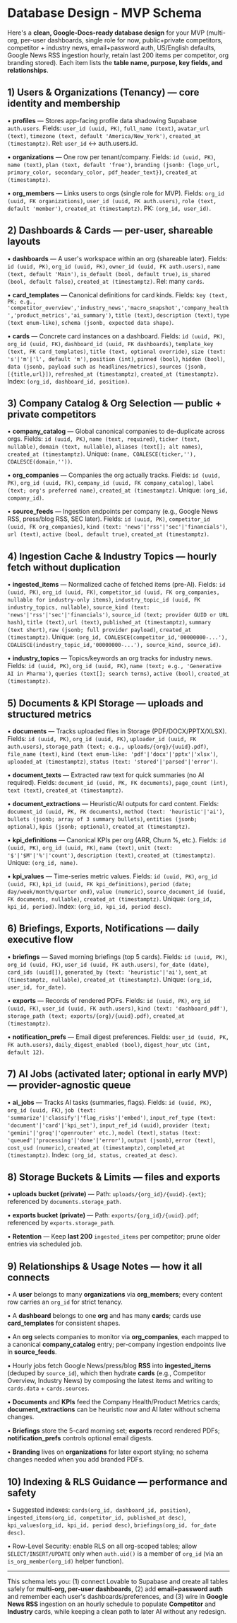 # Database Design - MVP Schema

Here's a **clean, Google-Docs-ready database design** for your MVP (multi-org, per-user dashboards, single role for now, public+private competitors, competitor + industry news, email+password auth, US/English defaults, Google News RSS ingestion hourly, retain last 200 items per competitor, org branding stored). Each item lists the **table name, purpose, key fields, and relationships**.

## 1) Users & Organizations (Tenancy) — core identity and membership

• **profiles** — Stores app-facing profile data shadowing Supabase `auth.users`. Fields: `user_id (uuid, PK)`, `full_name (text)`, `avatar_url (text)`, `timezone (text, default 'America/New_York')`, `created_at (timestamptz)`. Rel: `user_id` ↔ auth.users.id.

• **organizations** — One row per tenant/company. Fields: `id (uuid, PK)`, `name (text)`, `plan (text, default 'free')`, `branding (jsonb: {logo_url, primary_color, secondary_color, pdf_header_text})`, `created_at (timestamptz)`.

• **org\_members** — Links users to orgs (single role for MVP). Fields: `org_id (uuid, FK organizations)`, `user_id (uuid, FK auth.users)`, `role (text, default 'member')`, `created_at (timestamptz)`. PK: `(org_id, user_id)`.

## 2) Dashboards & Cards — per-user, shareable layouts

• **dashboards** — A user's workspace within an org (shareable later). Fields: `id (uuid, PK)`, `org_id (uuid, FK)`, `owner_id (uuid, FK auth.users)`, `name (text, default 'Main')`, `is_default (bool, default true)`, `is_shared (bool, default false)`, `created_at (timestamptz)`. Rel: many `cards`.

• **card\_templates** — Canonical definitions for card kinds. Fields: `key (text, PK; e.g., 'competitor_overview','industry_news','macro_snapshot','company_health','product_metrics','ai_summary')`, `title (text)`, `description (text)`, `type (text enum-like)`, `schema (jsonb, expected data shape)`.

• **cards** — Concrete card instances on a dashboard. Fields: `id (uuid, PK)`, `org_id (uuid, FK)`, `dashboard_id (uuid, FK dashboards)`, `template_key (text, FK card_templates)`, `title (text, optional override)`, `size (text: 's'|'m'|'l', default 'm')`, `position (int)`, `pinned (bool)`, `hidden (bool)`, `data (jsonb, payload such as headlines/metrics)`, `sources (jsonb, [{title,url}])`, `refreshed_at (timestamptz)`, `created_at (timestamptz)`. Index: `(org_id, dashboard_id, position)`.

## 3) Company Catalog & Org Selection — public + private competitors

• **company\_catalog** — Global canonical companies to de-duplicate across orgs. Fields: `id (uuid, PK)`, `name (text, required)`, `ticker (text, nullable)`, `domain (text, nullable)`, `aliases (text[]; alt names)`, `created_at (timestamptz)`. Unique: `(name, COALESCE(ticker,''), COALESCE(domain,''))`.

• **org\_companies** — Companies the org actually tracks. Fields: `id (uuid, PK)`, `org_id (uuid, FK)`, `company_id (uuid, FK company_catalog)`, `label (text; org's preferred name)`, `created_at (timestamptz)`. Unique: `(org_id, company_id)`.

• **source\_feeds** — Ingestion endpoints per company (e.g., Google News RSS, press/blog RSS, SEC later). Fields: `id (uuid, PK)`, `competitor_id (uuid, FK org_companies)`, `kind (text: 'news'|'rss'|'sec'|'financials')`, `url (text)`, `active (bool, default true)`, `created_at (timestamptz)`.

## 4) Ingestion Cache & Industry Topics — hourly fetch without duplication

• **ingested\_items** — Normalized cache of fetched items (pre-AI). Fields: `id (uuid, PK)`, `org_id (uuid, FK)`, `competitor_id (uuid, FK org_companies, nullable for industry-only items)`, `industry_topic_id (uuid, FK industry_topics, nullable)`, `source_kind (text: 'news'|'rss'|'sec'|'financials')`, `source_id (text; provider GUID or URL hash)`, `title (text)`, `url (text)`, `published_at (timestamptz)`, `summary (text short)`, `raw (jsonb; full provider payload)`, `created_at (timestamptz)`. Unique: `(org_id, COALESCE(competitor_id,'00000000-...'), COALESCE(industry_topic_id,'00000000-...'), source_kind, source_id)`.

• **industry\_topics** — Topics/keywords an org tracks for industry news. Fields: `id (uuid, PK)`, `org_id (uuid, FK)`, `name (text; e.g., 'Generative AI in Pharma')`, `queries (text[]; search terms)`, `active (bool)`, `created_at (timestamptz)`.

## 5) Documents & KPI Storage — uploads and structured metrics

• **documents** — Tracks uploaded files in Storage (PDF/DOCX/PPTX/XLSX). Fields: `id (uuid, PK)`, `org_id (uuid, FK)`, `uploader_id (uuid, FK auth.users)`, `storage_path (text; e.g., uploads/{org}/{uuid}.pdf)`, `file_name (text)`, `kind (text enum-like: 'pdf'|'docx'|'pptx'|'xlsx')`, `uploaded_at (timestamptz)`, `status (text: 'stored'|'parsed'|'error')`.

• **document\_texts** — Extracted raw text for quick summaries (no AI required). Fields: `document_id (uuid, PK, FK documents)`, `page_count (int)`, `text (text)`, `created_at (timestamptz)`.

• **document\_extractions** — Heuristic/AI outputs for card content. Fields: `document_id (uuid, PK, FK documents)`, `method (text: 'heuristic'|'ai')`, `bullets (jsonb; array of 3 summary bullets)`, `entities (jsonb; optional)`, `kpis (jsonb; optional)`, `created_at (timestamptz)`.

• **kpi\_definitions** — Canonical KPIs per org (ARR, Churn %, etc.). Fields: `id (uuid, PK)`, `org_id (uuid, FK)`, `name (text)`, `unit (text: '$'|'$M'|'%'|'count')`, `description (text)`, `created_at (timestamptz)`. Unique: `(org_id, name)`.

• **kpi\_values** — Time-series metric values. Fields: `id (uuid, PK)`, `org_id (uuid, FK)`, `kpi_id (uuid, FK kpi_definitions)`, `period (date; day/week/month/quarter end)`, `value (numeric)`, `source_document_id (uuid, FK documents, nullable)`, `created_at (timestamptz)`. Unique: `(org_id, kpi_id, period)`. Index: `(org_id, kpi_id, period desc)`.

## 6) Briefings, Exports, Notifications — daily executive flow

• **briefings** — Saved morning briefings (top 5 cards). Fields: `id (uuid, PK)`, `org_id (uuid, FK)`, `user_id (uuid, FK auth.users)`, `for_date (date)`, `card_ids (uuid[])`, `generated_by (text: 'heuristic'|'ai')`, `sent_at (timestamptz, nullable)`, `created_at (timestamptz)`. Unique: `(org_id, user_id, for_date)`.

• **exports** — Records of rendered PDFs. Fields: `id (uuid, PK)`, `org_id (uuid, FK)`, `user_id (uuid, FK auth.users)`, `kind (text: 'dashboard_pdf')`, `storage_path (text; exports/{org}/{uuid}.pdf)`, `created_at (timestamptz)`.

• **notification\_prefs** — Email digest preferences. Fields: `user_id (uuid, PK, FK auth.users)`, `daily_digest_enabled (bool)`, `digest_hour_utc (int, default 12)`.

## 7) AI Jobs (activated later; optional in early MVP) — provider-agnostic queue

• **ai\_jobs** — Tracks AI tasks (summaries, flags). Fields: `id (uuid, PK)`, `org_id (uuid, FK)`, `job (text: 'summarize'|'classify'|'flag_risks'|'embed')`, `input_ref_type (text: 'document'|'card'|'kpi_set')`, `input_ref_id (uuid)`, `provider (text; 'gemini'|'groq'|'openrouter' etc.)`, `model (text)`, `status (text: 'queued'|'processing'|'done'|'error')`, `output (jsonb)`, `error (text)`, `cost_usd (numeric)`, `created_at (timestamptz)`, `completed_at (timestamptz)`. Index: `(org_id, status, created_at desc)`.

## 8) Storage Buckets & Limits — files and exports

• **uploads bucket (private)** — Path: `uploads/{org_id}/{uuid}.{ext}`; referenced by `documents.storage_path`.

• **exports bucket (private)** — Path: `exports/{org_id}/{uuid}.pdf`; referenced by `exports.storage_path`.

• **Retention** — Keep **last 200** `ingested_items` per competitor; prune older entries via scheduled job.

## 9) Relationships & Usage Notes — how it all connects

• A **user** belongs to many **organizations** via **org\_members**; every content row carries an `org_id` for strict tenancy.

• A **dashboard** belongs to one **org** and has many **cards**; cards use **card\_templates** for consistent shapes.

• An **org** selects companies to monitor via **org\_companies**, each mapped to a canonical **company\_catalog** entry; per-company ingestion endpoints live in **source\_feeds**.

• Hourly jobs fetch Google News/press/blog **RSS** into **ingested\_items** (deduped by `source_id`), which then hydrate **cards** (e.g., Competitor Overview, Industry News) by composing the latest items and writing to `cards.data` + `cards.sources`.

• **Documents** and **KPIs** feed the Company Health/Product Metrics cards; **document\_extractions** can be heuristic now and AI later without schema changes.

• **Briefings** store the 5-card morning set; **exports** record rendered PDFs; **notification\_prefs** controls optional email digests.

• **Branding** lives on **organizations** for later export styling; no schema changes needed when you add branded PDFs.

## 10) Indexing & RLS Guidance — performance and safety

• Suggested indexes: `cards(org_id, dashboard_id, position)`, `ingested_items(org_id, competitor_id, published_at desc)`, `kpi_values(org_id, kpi_id, period desc)`, `briefings(org_id, for_date desc)`.

• Row-Level Security: enable RLS on all org-scoped tables; allow `SELECT/INSERT/UPDATE` only when `auth.uid()` is a member of `org_id` (via an `is_org_member(org_id)` helper function).

---

This schema lets you: (1) connect Lovable to Supabase and create all tables safely for **multi-org, per-user dashboards**, (2) add **email+password auth** and remember each user's dashboards/preferences, and (3) wire in **Google News RSS** ingestion on an hourly schedule to populate **Competitor** and **Industry** cards, while keeping a clean path to later AI without any redesign.